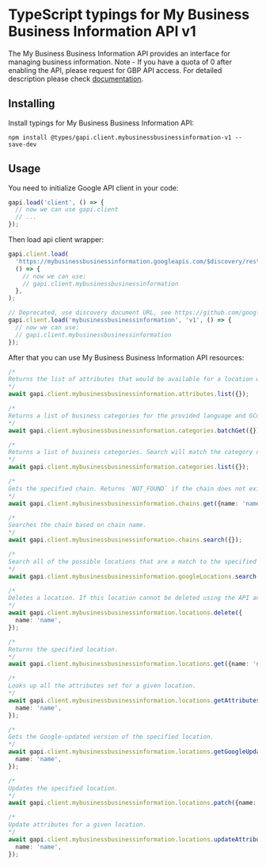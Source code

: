 # TypeScript typings for My Business Business Information API v1

The My Business Business Information API provides an interface for managing business information. Note - If you have a quota of 0 after enabling the API, please request for GBP API access.
For detailed description please check [documentation](https://developers.google.com/my-business/).

## Installing

Install typings for My Business Business Information API:

```
npm install @types/gapi.client.mybusinessbusinessinformation-v1 --save-dev
```

## Usage

You need to initialize Google API client in your code:

```typescript
gapi.load('client', () => {
  // now we can use gapi.client
  // ...
});
```

Then load api client wrapper:

```typescript
gapi.client.load(
  'https://mybusinessbusinessinformation.googleapis.com/$discovery/rest?version=v1',
  () => {
    // now we can use:
    // gapi.client.mybusinessbusinessinformation
  },
);
```

```typescript
// Deprecated, use discovery document URL, see https://github.com/google/google-api-javascript-client/blob/master/docs/reference.md#----gapiclientloadname----version----callback--
gapi.client.load('mybusinessbusinessinformation', 'v1', () => {
  // now we can use:
  // gapi.client.mybusinessbusinessinformation
});
```

After that you can use My Business Business Information API resources: <!-- TODO: make this work for multiple namespaces -->

```typescript
/*
Returns the list of attributes that would be available for a location with the given primary category and country.
*/
await gapi.client.mybusinessbusinessinformation.attributes.list({});

/*
Returns a list of business categories for the provided language and GConcept ids.
*/
await gapi.client.mybusinessbusinessinformation.categories.batchGet({});

/*
Returns a list of business categories. Search will match the category name but not the category ID. Search only matches the front of a category name (that is, 'food' may return 'Food Court' but not 'Fast Food Restaurant').
*/
await gapi.client.mybusinessbusinessinformation.categories.list({});

/*
Gets the specified chain. Returns `NOT_FOUND` if the chain does not exist.
*/
await gapi.client.mybusinessbusinessinformation.chains.get({name: 'name'});

/*
Searches the chain based on chain name.
*/
await gapi.client.mybusinessbusinessinformation.chains.search({});

/*
Search all of the possible locations that are a match to the specified request.
*/
await gapi.client.mybusinessbusinessinformation.googleLocations.search({});

/*
Deletes a location. If this location cannot be deleted using the API and it is marked so in the `google.mybusiness.businessinformation.v1.LocationState`, use the [Google Business Profile](https://business.google.com/manage/) website.
*/
await gapi.client.mybusinessbusinessinformation.locations.delete({
  name: 'name',
});

/*
Returns the specified location.
*/
await gapi.client.mybusinessbusinessinformation.locations.get({name: 'name'});

/*
Looks up all the attributes set for a given location.
*/
await gapi.client.mybusinessbusinessinformation.locations.getAttributes({
  name: 'name',
});

/*
Gets the Google-updated version of the specified location.
*/
await gapi.client.mybusinessbusinessinformation.locations.getGoogleUpdated({
  name: 'name',
});

/*
Updates the specified location.
*/
await gapi.client.mybusinessbusinessinformation.locations.patch({name: 'name'});

/*
Update attributes for a given location.
*/
await gapi.client.mybusinessbusinessinformation.locations.updateAttributes({
  name: 'name',
});
```
